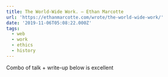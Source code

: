 ```yaml
---
title: The World-Wide Work. — Ethan Marcotte
url: 'https://ethanmarcotte.com/wrote/the-world-wide-work/'
date: '2019-11-06T05:08:22.000Z'
tags:
  - web
  - work
  - ethics
  - history
---
```

Combo of talk + write-up below is excellent
